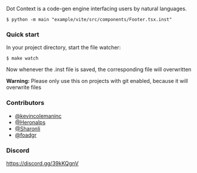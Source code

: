 Dot Context is a code-gen engine interfacing users by natural languages.

```
$ python -m main "example/vite/src/components/Footer.tsx.inst"
```

### Quick start

In your project directory, start the file watcher:

```
$ make watch
```

Now whenever the .inst file is saved, the corresponding file will overwritten

**Warning:** Please only use this on projects with git enabled, because it will overwrite files

### Contributors

- [@kevincolemaninc](https://github.com/kevincolemaninc)
- [@Heronalps](https://github.com/Heronalps)
- [@Sharonli](https://github.com/Sharonli)
- [@foadgr](https://github.com/foadgr)

### Discord

https://discord.gg/39kKQgnV
